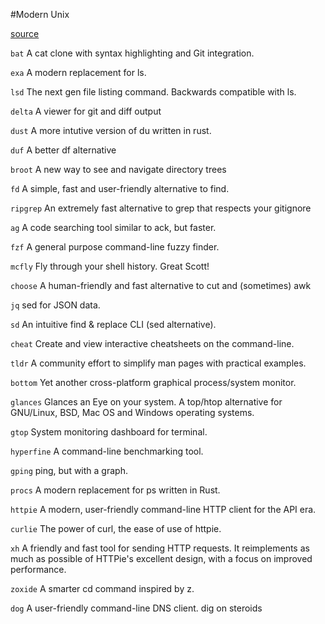#Modern Unix

[source](https://github.com/ibraheemdev/modern-unix)

`bat`
A cat clone with syntax highlighting and Git integration.

`exa`
A modern replacement for ls.

`lsd`
The next gen file listing command. Backwards compatible with ls.

`delta`
A viewer for git and diff output

`dust`
A more intutive version of du written in rust.

`duf`
A better df alternative

`broot`
A new way to see and navigate directory trees

`fd`
A simple, fast and user-friendly alternative to find.

`ripgrep`
An extremely fast alternative to grep that respects your gitignore

`ag`
A code searching tool similar to ack, but faster.

`fzf`
A general purpose command-line fuzzy finder.

`mcfly`
Fly through your shell history. Great Scott!

`choose`
A human-friendly and fast alternative to cut and (sometimes) awk

`jq`
sed for JSON data.

`sd`
An intuitive find & replace CLI (sed alternative).

`cheat`
Create and view interactive cheatsheets on the command-line.

`tldr`
A community effort to simplify man pages with practical examples.

`bottom`
Yet another cross-platform graphical process/system monitor.

`glances`
Glances an Eye on your system. A top/htop alternative for GNU/Linux, BSD, Mac OS and Windows operating systems.

`gtop`
System monitoring dashboard for terminal.

`hyperfine`
A command-line benchmarking tool.

`gping`
ping, but with a graph.

`procs`
A modern replacement for ps written in Rust.

`httpie`
A modern, user-friendly command-line HTTP client for the API era.

`curlie`
The power of curl, the ease of use of httpie.

`xh`
A friendly and fast tool for sending HTTP requests. It reimplements as much as possible of HTTPie's excellent design, with a focus on improved performance.

`zoxide`
A smarter cd command inspired by z.

`dog`
A user-friendly command-line DNS client. dig on steroids
